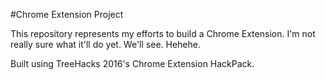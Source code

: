#Chrome Extension Project

This repository represents my efforts to build a Chrome Extension. I'm not really sure what it'll do yet. We'll see. Hehehe.

Built using TreeHacks 2016's Chrome Extension HackPack.
